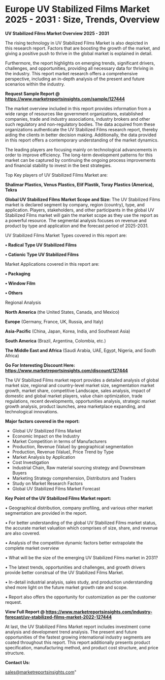  # Europe UV Stabilized Films Market 2025 - 2031 : Size, Trends, Overview

<Strong> UV Stabilized Films Market Overview 2025 - 2031</strong>

The rising technology in UV Stabilized Films Market is also depicted in this research report. Factors that are boosting the growth of the market, and giving a positive push to thrive in the global market is explained in detail.

Furthermore, the report highlights on emerging trends, significant drivers, challenges, and opportunities, providing all necessary data for thriving in the industry. This report market research offers a comprehensive perspective, including an in-depth analysis of the present and future scenarios within the industry.

<strong>Request Sample Report @ <a href=https://www.marketreportsinsights.com/sample/127444>https://www.marketreportsinsights.com/sample/127444</a></strong>

The market overview included in this report provides information from a wide range of resources like government organizations, established companies, trade and industry associations, industry brokers and other such regulatory and non-regulatory bodies. The data acquired from these organizations authenticate the UV Stabilized Films research report, thereby aiding the clients in better decision making. Additionally, the data provided in this report offers a contemporary understanding of the market dynamics.

The leading players are focusing mainly on technological advancements in order to improve efficiency. The long-term development patterns for this market can be captured by continuing the ongoing process improvements and financial stability to invest in the best strategies.

Top Key players of UV Stabilized Films Market are:

<strong>Shalimar Plastics, Venus Plastics, Elif Plastik, Toray Plastics (America), Tekra</strong>

<strong><b>Global UV Stabilized Films Market Scope and Size:</b></strong>
The UV Stabilized Films market is declared segment by company, region (country), type, and application. Players, stakeholders, and other participants in the global UV Stabilized Films market will gain the market scope as they use the report as a powerful resource. The segmental analysis focuses on revenue and product by type and application and the forecast period of 2025-2031.

UV Stabilized Films Market Types covered in this report are:

<strong>• Radical Type UV Stabilized Films

• Cationic Type UV Stabilized Films</strong>

Market Applications covered in this report are:

<strong>• Packaging

• Window Film

• Others</strong> 

Regional Analysis

<strong>North America</strong> (the United States, Canada, and Mexico)

<strong>Europe</strong> (Germany, France, UK, Russia, and Italy)

<strong>Asia-Pacific</strong> (China, Japan, Korea, India, and Southeast Asia)

<strong>South America</strong> (Brazil, Argentina, Colombia, etc.)

<strong>The Middle East and Africa</strong> (Saudi Arabia, UAE, Egypt, Nigeria, and South Africa)

<strong>Go For Interesting Discount Here: <a href=https://www.marketreportsinsights.com/discount/127444>https://www.marketreportsinsights.com/discount/127444</a></strong>

The UV Stabilized Films market report provides a detailed analysis of global market size, regional and country-level market size, segmentation market growth, market share, competitive Landscape, sales analysis, impact of domestic and global market players, value chain optimization, trade regulations, recent developments, opportunities analysis, strategic market growth analysis, product launches, area marketplace expanding, and technological innovations.

<strong><b>Major factors covered in the report:</b></strong>
<ul>
  <li>Global UV Stabilized Films Market </li>
  <li>Economic Impact on the Industry</li>
  <li>Market Competition in terms of Manufacturers</li>
  <li>Production, Revenue (Value) by geographical segmentation</li>
  <li>Production, Revenue (Value), Price Trend by Type</li>
  <li>Market Analysis by Application</li>
  <li>Cost Investigation</li>
  <li>Industrial Chain, Raw material sourcing strategy and Downstream Buyers</li>
  <li>Marketing Strategy comprehension, Distributors and Traders</li>
  <li>Study on Market Research Factors</li>
  <li>Global UV Stabilized Films Market Forecast</li>
</ul>

<strong><b>Key Point of the UV Stabilized Films Market report:</b></strong>

• Geographical distribution, company profiling, and various other market segmentation are provided in the report.

• For better understanding of the global UV Stabilized Films market status, the accurate market valuation which comprises of size, share, and revenue are also covered.

• Analysis of the competitive dynamic factors better extrapolate the complete market overview

• What will be the size of the emerging UV Stabilized Films market in 2031?

• The latest trends, opportunities and challenges, and growth drivers provide better construal of the UV Stabilized Films Market.

• In-detail industrial analysis, sales study, and production understanding shed more light on the future market growth rate and scope.

• Report also offers the opportunity for customization as per the customer request.

<strong><b>View Full Report @ <a href=https://www.marketreportsinsights.com/industry-forecast/uv-stabilized-films-market-2022-127444>https://www.marketreportsinsights.com/industry-forecast/uv-stabilized-films-market-2022-127444</a></b></strong>


At last, the UV Stabilized Films Market report includes investment come analysis and development trend analysis. The present and future opportunities of the fastest growing international industry segments are coated throughout this report. This report additionally presents product specification, manufacturing method, and product cost structure, and price structure.

<strong>Contact Us:</strong>

sales@marketreportsinsights.com"
